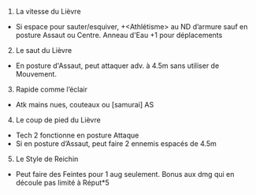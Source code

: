1. La vitesse du Lièvre
  * Si espace pour sauter/esquiver, +<Athlétisme> au ND d’armure sauf en posture
    Assaut ou Centre. Anneau d'Eau +1 pour déplacements
2. Le saut du Lièvre
  * En posture d'Assaut, peut attaquer adv. à 4.5m sans utiliser de Mouvement.
3. Rapide comme l’éclair
  * Atk mains nues, couteaux ou [samurai] AS
4. Le coup de pied du Lièvre
  * Tech 2 fonctionne en posture Attaque
  * Si en posture d’Assaut, peut faire 2 ennemis espacés de 4.5m
5. Le Style de Reichin
  * Peut faire des Feintes pour 1 aug seulement. Bonus aux dmg qui en découle
    pas limité à Réput*5
